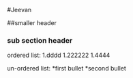 #Jeevan

##smaller header

### sub section header

ordered list:
1.dddd
1.222222
1.4444

un-ordered list:
*first bullet
*second bullet
